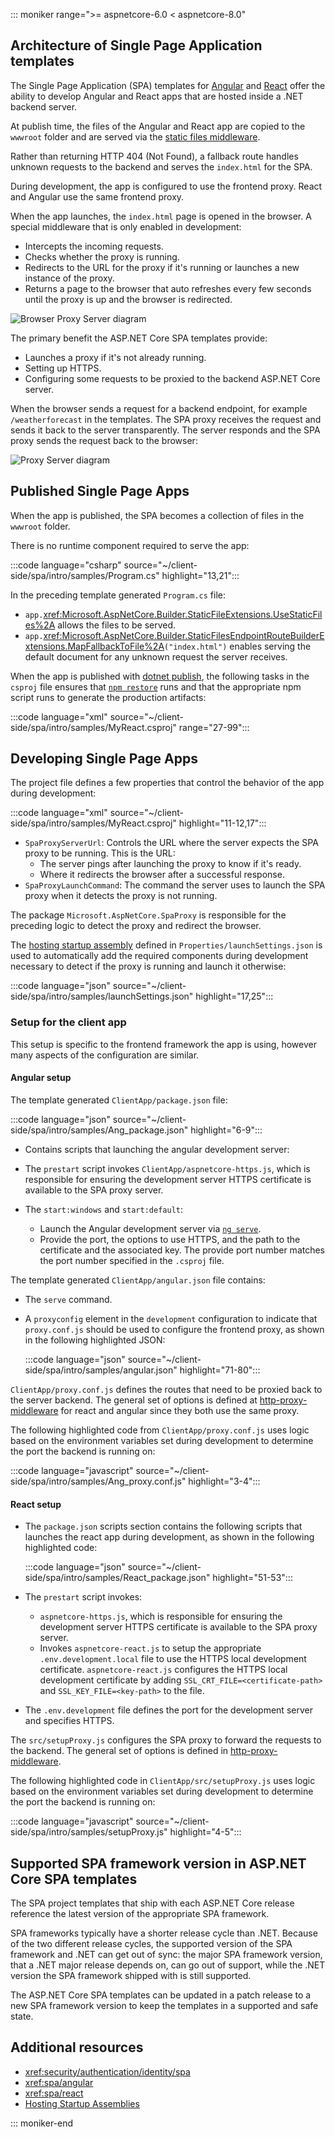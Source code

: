 ::: moniker range=">= aspnetcore-6.0 < aspnetcore-8.0"
<!-- Content from https://github.com/dotnet/AspNetCore.Docs/issues/26373 -->

## Architecture of Single Page Application templates

The Single Page Application (SPA) templates for [Angular](https://angular.dev/) and [React](https://reactjs.org/) offer the ability to develop Angular and React apps that are hosted inside a .NET backend server.

At publish time, the files of the Angular and React app are copied to the `wwwroot` folder and are served via the [static files middleware](xref:fundamentals/static-files).

Rather than returning HTTP 404 (Not Found), a fallback route handles unknown requests to the backend and serves the `index.html` for the SPA.

During development, the app is configured to use the frontend proxy. React and Angular use the same frontend proxy.

When the app launches, the `index.html` page is opened in the browser. A special middleware that is only enabled in development:

* Intercepts the incoming requests.
* Checks whether the proxy is running.
* Redirects to the URL for the proxy if it's running or launches a new instance of the proxy.
* Returns a page to the browser that auto refreshes every few seconds until the proxy is up and the browser is redirected.

![Browser Proxy Server diagram](~/client-side/spa/intro/static/1_BPS.png)

The primary benefit the ASP.NET Core SPA templates provide:

* Launches a proxy if it's not already running.
* Setting up HTTPS.
* Configuring some requests to be proxied to the backend ASP.NET Core server.

When the browser sends a request for a backend endpoint, for example `/weatherforecast` in the templates. The SPA proxy receives the request and sends it back to the server transparently. The server responds and the SPA proxy sends the request back to the browser:

![Proxy Server diagram](~/client-side/spa/intro/static/2BP.png)

## Published Single Page Apps

When the app is published, the SPA becomes a collection of files in the `wwwroot` folder.

There is no runtime component required to serve the app:

:::code language="csharp" source="~/client-side/spa/intro/samples/Program.cs" highlight="13,21":::

In the preceding template generated `Program.cs` file:
* `app.`<xref:Microsoft.AspNetCore.Builder.StaticFileExtensions.UseStaticFiles%2A> allows the files to be served.
* `app.`<xref:Microsoft.AspNetCore.Builder.StaticFilesEndpointRouteBuilderExtensions.MapFallbackToFile%2A>`("index.html")` enables serving the default document for any unknown request the server receives.

When the app is published with [dotnet publish](/dotnet/core/tools/dotnet-publish), the following tasks in the `csproj` file ensures that [`npm restore`](https://www.npmjs.com/package/restore) runs and that the appropriate npm script runs to generate the production artifacts:

:::code language="xml" source="~/client-side/spa/intro/samples/MyReact.csproj" range="27-99":::

## Developing Single Page Apps

The project file defines a few properties that control the behavior of the app during development:

:::code language="xml" source="~/client-side/spa/intro/samples/MyReact.csproj" highlight="11-12,17":::

* `SpaProxyServerUrl`: Controls the URL where the server expects the SPA proxy to be running. This is the URL:
  * The server pings after launching the proxy to know if it's ready.
  * Where it redirects the browser after a successful response.
* `SpaProxyLaunchCommand`:  The command the server uses to launch the SPA proxy when it detects the proxy is not running.

The package `Microsoft.AspNetCore.SpaProxy` is responsible for the preceding logic to detect the proxy and redirect the browser.

The [hosting startup assembly](xref:fundamentals/configuration/platform-specific-configuration) defined in `Properties/launchSettings.json` is used to automatically add the required components during development necessary to detect if the proxy is running and launch it otherwise:

:::code language="json" source="~/client-side/spa/intro/samples/launchSettings.json" highlight="17,25":::

### Setup for the client app

This setup is specific to the frontend framework the app is using, however many aspects of the configuration are similar.

#### Angular setup

The template generated `ClientApp/package.json` file:

  :::code language="json" source="~/client-side/spa/intro/samples/Ang_package.json" highlight="6-9":::

* Contains scripts that launching the angular development server:
* The `prestart` script invokes `ClientApp/aspnetcore-https.js`, which is responsible for ensuring the development server HTTPS certificate is available to the SPA proxy server.
* The `start:windows` and `start:default`:

  * Launch the Angular development server via [`ng serve`](https://angular.dev/cli/serve).
  * Provide the port, the options to use HTTPS, and the path to the certificate and the associated key. The provide port number matches the port number specified in the `.csproj` file.

The template generated `ClientApp/angular.json` file contains:

* The `serve` command.
* A `proxyconfig` element in the `development` configuration to indicate that `proxy.conf.js` should be used to configure the frontend proxy, as shown in the following highlighted JSON:

  :::code language="json" source="~/client-side/spa/intro/samples/angular.json" highlight="71-80":::

`ClientApp/proxy.conf.js` defines the routes that need to be proxied back to the server backend. The general set of options is defined at [http-proxy-middleware](https://github.com/chimurai/http-proxy-middleware) for react and angular since they both use the same proxy.

The following highlighted code from `ClientApp/proxy.conf.js` uses logic based on the environment variables set during development to determine the port the backend is running on:

  :::code language="javascript" source="~/client-side/spa/intro/samples/Ang_proxy.conf.js" highlight="3-4":::

#### React setup

* The `package.json` scripts section contains the following scripts that launches the react app during development, as shown in the following highlighted code:

  :::code language="json" source="~/client-side/spa/intro/samples/React_package.json" highlight="51-53":::

* The `prestart` script invokes:

  * `aspnetcore-https.js`, which is responsible for ensuring the development server HTTPS certificate is available to the SPA proxy server.
  * Invokes `aspnetcore-react.js` to setup the appropriate `.env.development.local` file to use the HTTPS local development certificate. `aspnetcore-react.js` configures the HTTPS local development certificate by adding `SSL_CRT_FILE=<certificate-path>` and `SSL_KEY_FILE=<key-path>` to the file.

* The `.env.development` file defines the port for the development server and specifies HTTPS.

The `src/setupProxy.js` configures the SPA proxy to forward the requests to the backend. The general set of options is defined in [http-proxy-middleware](https://github.com/chimurai/http-proxy-middleware).

The following highlighted code in `ClientApp/src/setupProxy.js` uses logic based on the environment variables set during development to determine the port the backend is running on:

  :::code language="javascript" source="~/client-side/spa/intro/samples/setupProxy.js" highlight="4-5":::

## Supported SPA framework version in ASP.NET Core SPA templates

The SPA project templates that ship with each ASP.NET Core release reference the latest version of the appropriate SPA framework.

SPA frameworks typically have a shorter release cycle than .NET. Because of the two different release cycles, the supported version of the SPA framework and .NET can get out of sync: the major SPA framework version, that a .NET major release depends on, can go out of support, while the .NET version the SPA framework shipped with is still supported.

The ASP.NET Core SPA templates can be updated in a patch release to a new SPA framework version to keep the templates in a supported and safe state.

## Additional resources

* <xref:security/authentication/identity/spa>
* <xref:spa/angular>
* <xref:spa/react>
* [Hosting Startup Assemblies](xref:fundamentals/host/web-host#hosting-startup-assemblies)

::: moniker-end
